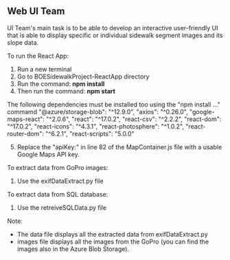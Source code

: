 ## Web UI Team ##

UI Team's main task is to be able to develop an interactive user-friendly UI that is able to display specific or individual sidewalk segment images and its slope data. 

To run the React App:
1. Run a new terminal
2. Go to BOESidewalkProject-ReactApp directory
3. Run the command: **npm install**
4. Then run the command: **npm start**

The following dependencies must be installed too using the "npm install ..." commamd
"@azure/storage-blob": "^12.9.0",
"axios": "^0.26.0",
"google-maps-react": "^2.0.6",
"react": "^17.0.2",
"react-csv": "^2.2.2",
"react-dom": "^17.0.2",
"react-icons": "^4.3.1",
"react-photosphere": "^1.0.2",
"react-router-dom": "^6.2.1",
"react-scripts": "5.0.0"

5. Replace the "apiKey:" in line 82 of the MapContainer.js file with a usable Google Maps API key.

To extract data from GoPro images: 
1. Use the exifDataExtract.py file 
    
To extract data from SQL database:
1. Use the retreiveSQLData.py file

Note:
- The data file displays all the extracted data from exifDataExtract.py
- images file displays all the images from the GoPro (you can find the images also in the Azure Blob Storage).
